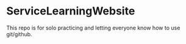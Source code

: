 # ServiceLearningWebsite

This repo is for solo practicing and letting everyone know how to use git/github.
